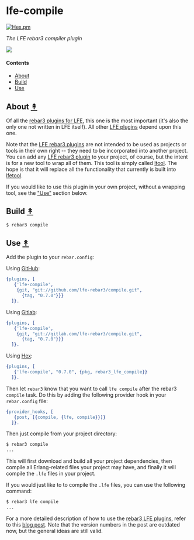 # lfe-compile

[![Hex.pm][hex badge]][hex package]

*The LFE rebar3 compiler plugin*

[![][lr3-logo]][lr3-logo]


#### Contents

* [About](#about-)
* [Build](#build-)
* [Use](#use-)


## About [&#x219F;](#contents)

Of all the [rebar3 plugins for LFE][org], this one is the most important (it's
also the only one not written in LFE itself). All other [LFE plugins][org]
depend upon this one.

Note that the [LFE rebar3 plugins][org] are not intended to be used as projects
or tools in their own right -- they need to be incorporated into another
project. You can add any [LFE rebar3 plugin][org] to your project, of course,
but the intent is for a new tool to wrap all of them. This tool is simply called
[ltool]. The hope is that it will replace all the functionality that currently
is built into [lfetool].

If you would like to use this plugin in your own project, without a wrapping
tool, see the ["Use"](#use-) section below.


## Build [&#x219F;](#contents)

```bash
$ rebar3 compile
```

## Use [&#x219F;](#contents)

Add the plugin to your ``rebar.config``:

Using [GitHub][github]:

```erlang
{plugins, [
   {'lfe-compile',
    {git, "git://github.com/lfe-rebar3/compile.git",
      {tag, "0.7.0"}}}
  ]}.
```

Using [Gitlab][gitlab]:

```erlang
{plugins, [
   {'lfe-compile',
    {git, "git://gitlab.com/lfe-rebar3/compile.git",
      {tag, "0.7.0"}}}
  ]}.
```

Using [Hex][hex package]:

```erlang
{plugins, [
   {'lfe-compile', "0.7.0", {pkg, rebar3_lfe_compile}}
  ]}.
```

Then let ``rebar3`` know that you want to call ``lfe compile`` after the
rebar3 ``compile`` task. Do this by adding the following provider hook in
your ``rebar.config`` file:

```erlang
{provider_hooks, [
   {post, [{compile, {lfe, compile}}]}
  ]}.
```

Then just compile from your project directory:

```bash
$ rebar3 compile
...
```

This will first download and build all your project dependencies, then compile
all Erlang-related files your project may have, and finally it will compile the
``.lfe`` files in your project.

If you would just like to to compile the ``.lfe`` files, you can use the
following command:

```bash
$ rebar3 lfe compile
...
```

For a more detailed description of how to use the [rebar3 LFE plugins][org],
refer to this [blog post]. Note that the version numbers in the post are
outdated now, but the general ideas are still valid.

<!-- Named page links below: /-->

[lr3-logo]: resources/images/logo.png
[org]: https://github.com/lfe-rebar3
[github]: https://github.com/lfe-rebar3/compile
[gitlab]: https://gitlab.com/lfe-rebar3/compile
[ltool]: https://github.com/lfe-rebar3/ltool
[lfetool]: https://github.com/lfex/lfetool
[blog post]: http://blog.lfe.io/tutorials/2016/03/25/0858-lfe-and-rebar3/
[hex badge]: https://img.shields.io/hexpm/v/rebar3_lfe_compile.svg?maxAge=2592000
[hex package]: https://hex.pm/packages/rebar3_lfe_compile
